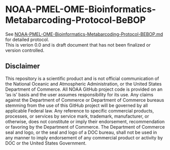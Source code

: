 # NOAA-PMEL-OME-Bioinformatics-Metabarcoding-Protocol-BeBOP
See [NOAA-PMEL-OME-Bioinformatics-Metabarcoding-Protocol-BEBOP.md](https://github.com/DiatomSetta/NOAA-PMEL-OME-Bioinformatics-Metabarcoding-Protocol-BeBOP/blob/main/NOAA-PMEL-OME-Bioinformatics-Metabarcoding-Protocol-BEBOP.md) for detailed protocol.  
This is verion 0.0 and is draft document that has not been finalized or version controlled.

## Disclaimer
This repository is a scientific product and is not official communication of the National Oceanic and Atmospheric Administration, or the United States Department of Commerce. All NOAA GitHub project code is provided on an ‘as is’ basis and the user assumes responsibility for its use. Any claims against the Department of Commerce or Department of Commerce bureaus stemming from the use of this GitHub project will be governed by all applicable Federal law. Any reference to specific commercial products, processes, or services by service mark, trademark, manufacturer, or otherwise, does not constitute or imply their endorsement, recommendation or favoring by the Department of Commerce. The Department of Commerce seal and logo, or the seal and logo of a DOC bureau, shall not be used in any manner to imply endorsement of any commercial product or activity by DOC or the United States Government.
